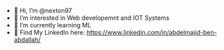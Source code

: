 - 👋 Hi, I’m @nexton97
- 👀 I’m interested in Web developemnt and IOT Systems
- 🌱 I’m currently learning ML
- 👀 Find My LinkedIn here: https://www.linkedin.com/in/abdelmajid-ben-abdallah/
<!---
nexton97/nexton97 is a ✨ special ✨ repository because its `README.md` (this file) appears on your GitHub profile.
You can click the Preview link to take a look at your changes.
--->
